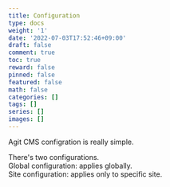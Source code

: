 ```yaml
---
title: Configuration
type: docs
weight: '1'
date: '2022-07-03T17:52:46+09:00'
draft: false
comment: true
toc: true
reward: false
pinned: false
featured: false
math: false
categories: []
tags: []
series: []
images: []
---
```

Agit CMS configration is really simple.  

There's two configurations.  
Global configuration: applies globally.  
Site configuration: applies only to specific site.




